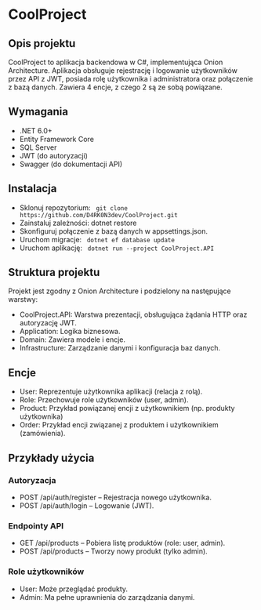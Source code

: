 
# CoolProject
## Opis projektu
CoolProject to aplikacja backendowa w C#, implementująca Onion Architecture. Aplikacja obsługuje rejestrację i logowanie użytkowników przez API z JWT, posiada rolę użytkownika i administratora oraz połączenie z bazą danych. Zawiera 4 encje, z czego 2 są ze sobą powiązane.
## Wymagania
- .NET 6.0+
-	Entity Framework Core
-	SQL Server
-	JWT (do autoryzacji)
-	Swagger (do dokumentacji API)
## Instalacja
- Sklonuj repozytorium:
``` git clone https://github.com/D4RK0N3dev/CoolProject.git```
- Zainstaluj zależności:
dotnet restore
-	Skonfiguruj połączenie z bazą danych w appsettings.json.
-	Uruchom migracje:
``` dotnet ef database update```
-	Uruchom aplikację:
``` dotnet run --project CoolProject.API```
## Struktura projektu
Projekt jest zgodny z Onion Architecture i podzielony na następujące warstwy:
-	CoolProject.API: Warstwa prezentacji, obsługująca żądania HTTP oraz autoryzację JWT.
-	Application: Logika biznesowa.
-	Domain: Zawiera modele i encje.
-	Infrastructure: Zarządzanie danymi i konfiguracja baz danych.
## Encje
-	User: Reprezentuje użytkownika aplikacji (relacja z rolą).
-	Role: Przechowuje role użytkowników (user, admin).
-	Product: Przykład powiązanej encji z użytkownikiem (np. produkty użytkownika)
-	Order: Przykład encji związanej z produktem i użytkownikiem (zamówienia).
## Przykłady użycia
### Autoryzacja
-	POST /api/auth/register – Rejestracja nowego użytkownika.
-	POST /api/auth/login – Logowanie (JWT).
### Endpointy API
-	GET /api/products – Pobiera listę produktów (role: user, admin).
-	POST /api/products – Tworzy nowy produkt (tylko admin).
### Role użytkowników
-	User: Może przeglądać produkty.
-	Admin: Ma pełne uprawnienia do zarządzania danymi.



